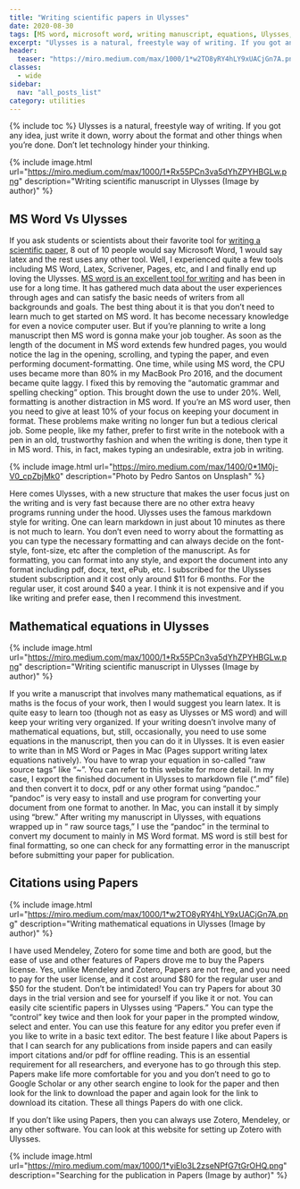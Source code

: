 ```yaml
---
title: "Writing scientific papers in Ulysses"
date: 2020-08-30
tags: [MS word, microsoft word, writing manuscript, equations, Ulysses, Papers, Mendeley]
excerpt: "Ulysses is a natural, freestyle way of writing. If you got any idea, just write it down, worry about the format and other things when you’re done. Don’t let technology hinder your thinking."
header:
  teaser: "https://miro.medium.com/max/1000/1*w2TO8yRY4hLY9xUACjGn7A.png"
classes:
  - wide
sidebar:
  nav: "all_posts_list"
category: utilities
---
```


{% include toc %}
Ulysses is a natural, freestyle way of writing. If you got any idea, just write it down, worry about the format and other things when you’re done. Don’t let technology hinder your thinking.

{% include image.html url="https://miro.medium.com/max/1000/1*Rx55PCn3va5dYhZPYHBGLw.png" description="Writing scientific manuscript in Ulysses (Image by author)" %}


## MS Word Vs Ulysses

If you ask students or scientists about their favorite tool for [writing a scientific paper](/utilities/how-to-insert-equation-numbering-in-MS-word/), 8 out of 10 people would say Microsoft Word, 1 would say latex and the rest uses any other tool. Well, I experienced quite a few tools including MS Word, Latex, Scrivener, Pages, etc, and I and finally end up loving the Ulysses. [MS word is an excellent tool for writing](/utilities/how-to-insert-equation-numbering-in-MS-word/) and has been in use for a long time. It has gathered much data about the user experiences through ages and can satisfy the basic needs of writers from all backgrounds and goals. The best thing about it is that you don’t need to learn much to get started on MS word. It has become necessary knowledge for even a novice computer user. But if you’re planning to write a long manuscript then MS word is gonna make your job tougher. As soon as the length of the document in MS word extends few hundred pages, you would notice the lag in the opening, scrolling, and typing the paper, and even performing document-formatting. One time, while using MS word, the CPU uses became more than 80% in my MacBook Pro 2016, and the document became quite laggy. I fixed this by removing the “automatic grammar and spelling checking” option. This brought down the use to under 20%. Well, formatting is another distraction in MS word. If you’re an MS word user, then you need to give at least 10% of your focus on keeping your document in format. These problems make writing no longer fun but a tedious clerical job. Some people, like my father, prefer to first write in the notebook with a pen in an old, trustworthy fashion and when the writing is done, then type it in MS word. This, in fact, makes typing an undesirable, extra job in writing.

{% include image.html url="https://miro.medium.com/max/1400/0*1M0j-V0_cpZbjMk0" description="Photo by Pedro Santos on Unsplash" %}

Here comes Ulysses, with a new structure that makes the user focus just on the writing and is very fast because there are no other extra heavy programs running under the hood. Ulysses uses the famous markdown style for writing. One can learn markdown in just about 10 minutes as there is not much to learn. You don’t even need to worry about the formatting as you can type the necessary formatting and can always decide on the font-style, font-size, etc after the completion of the manuscript. As for formatting, you can format into any style, and export the document into any format including pdf, docx, text, ePub, etc. I subscribed for the Ulysses student subscription and it cost only around $11 for 6 months. For the regular user, it cost around $40 a year. I think it is not expensive and if you like writing and prefer ease, then I recommend this investment.

## Mathematical equations in Ulysses
{% include image.html url="https://miro.medium.com/max/1000/1*Rx55PCn3va5dYhZPYHBGLw.png" description="Writing scientific manuscript in Ulysses (Image by author)" %}

If you write a manuscript that involves many mathematical equations, as if maths is the focus of your work, then I would suggest you learn latex. It is quite easy to learn too (though not as easy as Ulysses or MS word) and will keep your writing very organized. If your writing doesn’t involve many of mathematical equations, but, still, occasionally, you need to use some equations in the manuscript, then you can do it in Ulysses. It is even easier to write than in MS Word or Pages in Mac (Pages support writing latex equations natively). You have to wrap your equation in so-called “raw source tags” like “~”. You can refer to this website for more detail. In my case, I export the finished document in Ulysses to markdown file (“.md” file) and then convert it to docx, pdf or any other format using “pandoc.” “pandoc” is very easy to install and use program for converting your document from one format to another. In Mac, you can install it by simply using “brew.” After writing my manuscript in Ulysses, with equations wrapped up in “ raw source tags,” I use the “pandoc” in the terminal to convert my document to mainly in MS Word format. MS word is still best for final formatting, so one can check for any formatting error in the manuscript before submitting your paper for publication.

## Citations using Papers
{% include image.html url="https://miro.medium.com/max/1000/1*w2TO8yRY4hLY9xUACjGn7A.png" description="Writing mathematical equations in Ulysses (Image by author)" %}

I have used Mendeley, Zotero for some time and both are good, but the ease of use and other features of Papers drove me to buy the Papers license. Yes, unlike Mendeley and Zotero, Papers are not free, and you need to pay for the user license, and it cost around $80 for the regular user and $50 for the student. Don’t be intimidated! You can try Papers for about 30 days in the trial version and see for yourself if you like it or not. You can easily cite scientific papers in Ulysses using “Papers.” You can type the “control” key twice and then look for your paper in the prompted window, select and enter. You can use this feature for any editor you prefer even if you like to write in a basic text editor. The best feature I like about Papers is that I can search for any publications from inside papers and can easily import citations and/or pdf for offline reading. This is an essential requirement for all researchers, and everyone has to go through this step. Papers make life more comfortable for you and you don’t need to go to Google Scholar or any other search engine to look for the paper and then look for the link to download the paper and again look for the link to download its citation. These all things Papers do with one click.

If you don’t like using Papers, then you can always use Zotero, Mendeley, or any other software. You can look at this website for setting up Zotero with Ulysses.

{% include image.html url="https://miro.medium.com/max/1000/1*yiElo3L2zseNPfG7tGrOHQ.png" description="Searching for the publication in Papers (Image by author)" %}